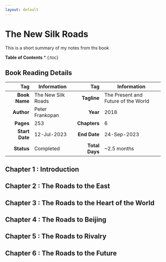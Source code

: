 ```yaml
---
layout: default
---
```


# The New Silk Roads

This is a short summary of my notes from ths book


**Table of Contents**
* 
{:toc}

## Book Reading Details

|Tag|Information|Tag|Information|
|--:|--|--:|--|
| **Book Name**   | The New Silk Roads                  | **Tagline**     | The Present and Future of the World |
| **Author**      | Peter Frankopan                    | **Year**        | 2018                                |
| **Pages**       | 253                                 | **Chapters**    | 6                                   |
| **Start Date**  | 12-Jul-2023                         | **End Date**    | 24-Sep-2023                         |
| **Status** | Completed | **Total Days**  | ~2.5 months               |


## Chapter 1 : Introduction

## Chapter 2 : The Roads to the East

## Chapter 3 : The Roads to the Heart of the World

## Chapter 4 : The Roads to Beijing

## Chapter 5 : The Roads to Rivalry

## Chapter 6 : The Roads to the Future
